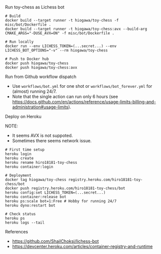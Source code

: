 
Run toy-chess as Lichess bot

```
# Build
docker build --target runner -t hiogawa/toy-chess -f misc/bot/Dockerfile .
docker build --target runner -t hiogawa/toy-chess:avx --build-arg CMAKE_ARGS="-DUSE_AVX=ON" -f misc/bot/Dockerfile .

# Run locally
docker run --env LICHESS_TOKEN=(...secret...) --env LICHESS_BOT_OPTIONS="-v" --rm hiogawa/toy-chess

# Push to Docker hub
docker push hiogawa/toy-chess
docker push hiogawa/toy-chess:avx
```


Run from Github workflow dispatch

- Use `workflows/bot.yml` for one shot or `workflows/bot_forever.yml` for (almost) running 24/7.
- Note that the single action can run only 6 hours (see https://docs.github.com/en/actions/reference/usage-limits-billing-and-administration#usage-limits).


Deploy on Heroku

NOTE:
  - It seems AVX is not suppoted.
  - Sometimes there seems network issue.

```
# First time setup
heroku login
heroku create
heroku rename hiro18181-toy-chess
heroku container:login

# Deployment
docker tag hiogawa/toy-chess registry.heroku.com/hiro18181-toy-chess/bot
docker push registry.heroku.com/hiro18181-toy-chess/bot
heroku config:set LICHESS_TOKEN=(...secret...)
heroku container:release bot
heroku ps:scale bot=1:Free # Hobby for running 24/7
heroku dyno:restart bot

# Check status
heroku ps
heroku logs --tail
```

References

- https://github.com/ShailChoksi/lichess-bot
- https://devcenter.heroku.com/articles/container-registry-and-runtime
